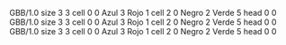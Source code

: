 <gs-board without-header> GBB/1.0
size 3 3
cell 0 0 Azul 3 Rojo 1 
cell 2 0 Negro 2 Verde 5 
head 0 0
 </gs-board>
<gs-board without-header> GBB/1.0
size 3 3
cell 0 0 Azul 3 Rojo 1 
cell 2 0 Negro 2 Verde 5 
head 0 0
 </gs-board>
<gs-board without-header> GBB/1.0
size 3 3
cell 0 0 Azul 3 Rojo 1 
cell 2 0 Negro 2 Verde 5 
head 0 0 </gs-board>